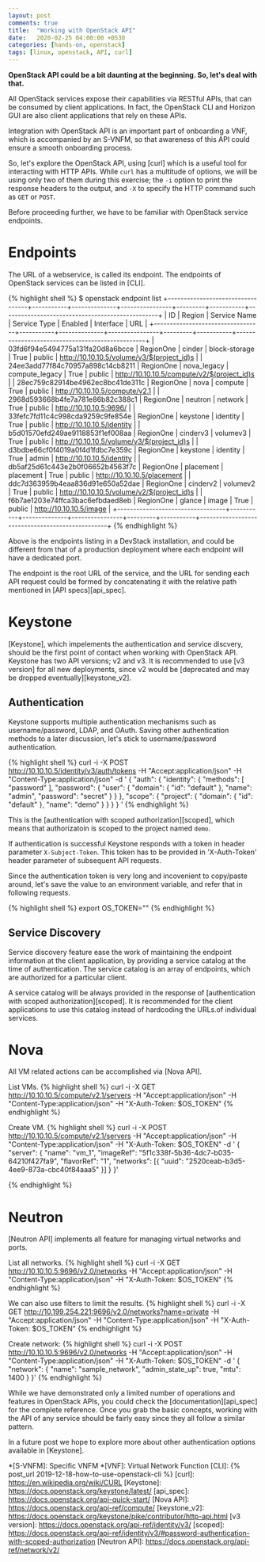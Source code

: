 ```yaml
---
layout: post
comments: true
title:  "Working with OpenStack API"
date:   2020-02-25 04:00:00 +0530
categories: [hands-on, openstack]
tags: [linux, openstack, API, curl]
---
```


**OpenStack API could be a bit daunting at the beginning. So, let's deal with that.**

All OpenStack services expose their capabilities via RESTful APIs, that can be consumed by client applications. In fact, the OpenStack CLI and Horizon GUI are also client applications that rely on these APIs.

Integration with OpenStack API is an important part of onboarding a VNF, which is accompanied by an S-VNFM, so that awareness of this API could ensure a smooth onboarding process.

So, let's explore the OpenStack API, using [curl] which is a useful tool for interacting with HTTP APIs. While `curl` has a multitude of options, we will be using only two of them during this exercise; the `-i` option to print the response headers to the output, and `-X` to specify the HTTP command such as `GET` or `POST`.

Before proceeding further, we have to be familiar with OpenStack service endpoints.

# Endpoints

The URL of a webservice, is called its endpoint. The endpoints of OpenStack services can be listed in [CLI]. 

{% highlight shell %}
$ openstack endpoint list
+----------------------------------+-----------+--------------+----------------+---------+-----------+-------------------------------------------------+
| ID                               | Region    | Service Name | Service Type   | Enabled | Interface | URL                                             |
+----------------------------------+-----------+--------------+----------------+---------+-----------+-------------------------------------------------+
| 03fd6f94e5494775a131fa20d8a6bcce | RegionOne | cinder       | block-storage  | True    | public    | http://10.10.10.5/volume/v3/$(project_id)s  |
| 24ee3add77f84c70957a898c14cb8211 | RegionOne | nova_legacy  | compute_legacy | True    | public    | http://10.10.10.5/compute/v2/$(project_id)s |
| 28ec759c82914be4962ec8bc41de311c | RegionOne | nova         | compute        | True    | public    | http://10.10.10.5/compute/v2.1              |
| 2968d593668b4fe7a781e86b82c388c1 | RegionOne | neutron      | network        | True    | public    | http://10.10.10.5:9696/                     |
| 33fefc7fd11c4c998cda9259c9fe854e | RegionOne | keystone     | identity       | True    | public    | http://10.10.10.5/identity                  |
| b5d01570efd249ae9118853f1ef008aa | RegionOne | cinderv3     | volumev3       | True    | public    | http://10.10.10.5/volume/v3/$(project_id)s  |
| d3bdbe66cf0f4019a0f4d1fdbc7e359c | RegionOne | keystone     | identity       | True    | admin     | http://10.10.10.5/identity                  |
| db5af25d61c443e2b0f06652b4563f7c | RegionOne | placement    | placement      | True    | public    | http://10.10.10.5/placement                 |
| ddc7d363959b4eaa836d91e650a52dae | RegionOne | cinderv2     | volumev2       | True    | public    | http://10.10.10.5/volume/v2/$(project_id)s  |
| f6b7ae1203e74ffca3bac6efbdaed8eb | RegionOne | glance       | image          | True    | public    | http://10.10.10.5/image                     |
+----------------------------------+-----------+--------------+----------------+---------+-----------+-------------------------------------------------+
{% endhighlight %} 

Above is the endpoints listing in a DevStack installation, and could be different from that of a production deployment where each endpoint will have a dedicated port.

The endpoint is the root URL of the service, and the URL for sending each API request could be formed by concatenating it with the relative path mentioned in [API specs][api_spec].


# Keystone

[Keystone], which impelements the authentication and service discvery, should be the first point of contact when working with OpenStack API. Keystone has two API versions; v2 and v3. It is recommended to use [v3 version] for all new deployments, since v2 would be [deprecated and may be dropped eventually][keystone_v2].

## Authentication

Keystone supports multiple authentication mechanisms such as username/password, LDAP, and OAuth. Saving other authentication methods to a later discussion, let's stick to username/password authentication.

{% highlight shell %}
curl -i -X POST http://10.10.10.5/identity/v3/auth/tokens -H "Accept:application/json" -H "Content-Type:application/json" -d '
{
    "auth": {
        "identity": {
            "methods": [
                "password"
            ],
            "password": {
                "user": {
                    "domain": {
                        "id": "default"
                    },
                    "name": "admin",
                    "password": "secret"
                }
            }
        },
        "scope": {
            "project": {
                "domain": {
                    "id": "default"
                },
                "name": "demo"
            }
        }
    }
}
'
{% endhighlight %} 

This is the [authentication with scoped authorization][scoped], which means that authorizatoin is scoped to the project named `demo`.

If authentication is successful Keystone responds with a token in header parameter `X-Subject-Token`. This token has to be provided in 'X-Auth-Token' header parameter of subsequent API requests.

Since the authentication token is very long and incovenient to copy/paste around, let's save the value to an environment variable, and refer that in following requests.

{% highlight shell %}
export OS_TOKEN="<authentication token>"
{% endhighlight %} 


## Service Discovery

Service discovery feature ease the work of maintaining the endpoint information at the client application, by providing a service catalog at the time of authentication. The service catalog is an array of endpoints, which are authorized for a particular client.

A service catalog will be always provided in the response of [authentication with scoped authorization][scoped]. It is recommended for the client applications to use this catalog instead of hardcoding the URLs.of individual services.

# Nova

All VM related actions can be accomplished via [Nova API]. 

List VMs.
{% highlight shell %}
curl -i -X GET http://10.10.10.5/compute/v2.1/servers -H "Accept:application/json" -H "Content-Type:application/json" -H "X-Auth-Token: $OS_TOKEN"
{% endhighlight %} 

Create VM.
{% highlight shell %}
curl -i -X POST http://10.10.10.5/compute/v2.1/servers -H "Accept:application/json" -H "Content-Type:application/json" -H "X-Auth-Token: $OS_TOKEN" -d '
{
    "server": {
        "name": "vm_1",
        "imageRef": "5f1c338f-5b36-4dc7-b035-64210f427fa9",
        "flavorRef": "1",
        "networks": [{
            "uuid": "2520ceab-b3d5-4ee9-873a-cbc40f84aaa5"
        }]
    }
}'

{% endhighlight %} 


# Neutron

[Neutron API] implements all feature for managing virtual networks and ports.

List all networks.
{% highlight shell %}
curl -i -X GET http://10.10.10.5:9696/v2.0/networks -H "Accept:application/json" -H "Content-Type:application/json" -H "X-Auth-Token: $OS_TOKEN"
{% endhighlight %} 

We can also use filters to limit the results.
{% highlight shell %}
curl -i -X GET http://10.199.254.221:9696/v2.0/networks?name=private -H "Accept:application/json" -H "Content-Type:application/json" -H "X-Auth-Token: $OS_TOKEN" 
{% endhighlight %} 

Create network:
{% highlight shell %}
curl -i -X POST http://10.10.10.5:9696/v2.0/networks -H "Accept:application/json" -H "Content-Type:application/json" -H "X-Auth-Token: $OS_TOKEN" -d '
{
    "network": {
        "name": "sample_network",
        "admin_state_up": true,
        "mtu": 1400
    }
}'
{% endhighlight %} 

While we have demonstrated only a limited number of operations and features in OpenStack APIs, you could check the [documentation][api_spec] for the complete reference. Once you grab the basic concepts, working with the API of any service should be fairly easy since they all follow a similar pattern.

In a future post we hope to explore more about other authentication options available in [Keystone].

*[S-VNFM]: Specific VNFM
*[VNF]: Virtual Network Function
[CLI]: {% post_url 2019-12-18-how-to-use-openstack-cli %}
[curl]: https://en.wikipedia.org/wiki/CURL
[Keystone]: https://docs.openstack.org/keystone/latest/
[api_spec]: https://docs.openstack.org/api-quick-start/
[Nova API]: https://docs.openstack.org/api-ref/compute/
[keystone_v2]: https://docs.openstack.org/keystone/pike/contributor/http-api.html
[v3 version]: https://docs.openstack.org/api-ref/identity/v3/
[scoped]: https://docs.openstack.org/api-ref/identity/v3/#password-authentication-with-scoped-authorization
[Neutron API]: https://docs.openstack.org/api-ref/network/v2/